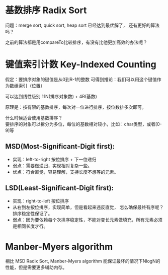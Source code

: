 
# 基数排序 Radix Sort

问题：merge sort, quick sort, heap sort 已经达到最优解了， 还有更好的算法吗？

之前的算法都是用compareTo比较排序，有没有比他更加高效的办法呢？

# 键值索引计数 Key-Indexed Counting

假定：要排序对象的键值是从0到R-1的整数
可得到推论：我们可以用这个键值作为数组索引（位置）


可以达到线性级别 11N(排序对象数) + 4R(基数)

原理是：按有限的基数排序，每次对一位进行排序，按位数排多次即可。

什么时候适合使用基数排序？   
要排序的对象可以拆分为多位，每位的基数相对较小，比如：char类型，或者[0-9]等

##  MSD(Most-Significant-Digit first): 
- 实现：left-to-right 按位排序 + 下一位递归
- 弱点：需要做递归，实现相对复杂一些。
- 优点：符合直觉，容易理解，支持长度不想等的元素。

## LSD(Least-Significant-Digit first):
- 实现：right-to-left 按位排序
- 从右到左按位排序，实现简单，但是看起来违反直觉， 怎么确保最终有序呢？ 排序稳定性保证了。
- 弱点：因为要依赖每个次排序稳定性，不能对变长元素做填充，所有元素必须是相同长度才行。

# Manber-Myers algorithm
相比 MSD Radix Sort, Manber-Myers algorithm 能保证最坏的情况下NlogN的性能，但是需要更多辅助内存。
